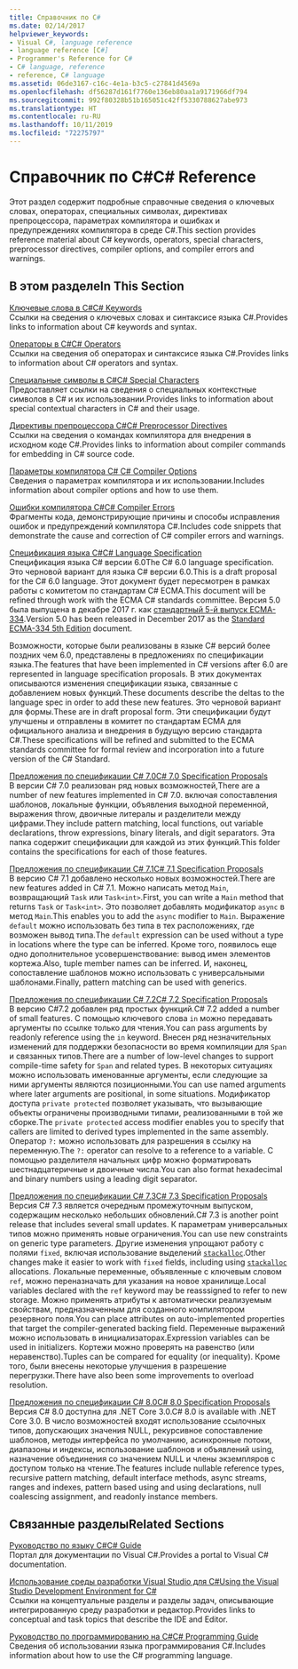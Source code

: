 ```yaml
---
title: Справочник по C#
ms.date: 02/14/2017
helpviewer_keywords:
- Visual C#, language reference
- language reference [C#]
- Programmer's Reference for C#
- C# language, reference
- reference, C# language
ms.assetid: 06de3167-c16c-4e1a-b3c5-c27841d4569a
ms.openlocfilehash: df56287d161f7760e136eb80aa1a9171966df794
ms.sourcegitcommit: 992f80328b51b165051c42ff5330788627abe973
ms.translationtype: HT
ms.contentlocale: ru-RU
ms.lasthandoff: 10/11/2019
ms.locfileid: "72275797"
---
```

# <a name="c-reference"></a><span data-ttu-id="34d0c-102">Справочник по C#</span><span class="sxs-lookup"><span data-stu-id="34d0c-102">C# Reference</span></span>
<span data-ttu-id="34d0c-103">Этот раздел содержит подробные справочные сведения о ключевых словах, операторах, специальных символах, директивах препроцессора, параметрах компилятора и ошибках и предупреждениях компилятора в среде C#.</span><span class="sxs-lookup"><span data-stu-id="34d0c-103">This section provides reference material about C# keywords, operators, special characters, preprocessor directives, compiler options, and compiler errors and warnings.</span></span>  
  
## <a name="in-this-section"></a><span data-ttu-id="34d0c-104">В этом разделе</span><span class="sxs-lookup"><span data-stu-id="34d0c-104">In This Section</span></span>  
 [<span data-ttu-id="34d0c-105">Ключевые слова в C#</span><span class="sxs-lookup"><span data-stu-id="34d0c-105">C# Keywords</span></span>](./keywords/index.md)  
 <span data-ttu-id="34d0c-106">Ссылки на сведения о ключевых словах и синтаксисе языка C#.</span><span class="sxs-lookup"><span data-stu-id="34d0c-106">Provides links to information about C# keywords and syntax.</span></span>  
  
 [<span data-ttu-id="34d0c-107">Операторы в C#</span><span class="sxs-lookup"><span data-stu-id="34d0c-107">C# Operators</span></span>](./operators/index.md)  
 <span data-ttu-id="34d0c-108">Ссылки на сведения об операторах и синтаксисе языка C#.</span><span class="sxs-lookup"><span data-stu-id="34d0c-108">Provides links to information about C# operators and syntax.</span></span>  

 [<span data-ttu-id="34d0c-109">Специальные символы в C#</span><span class="sxs-lookup"><span data-stu-id="34d0c-109">C# Special Characters</span></span>](./tokens/index.md)  
 <span data-ttu-id="34d0c-110">Предоставляет ссылки на сведения о специальных контекстные символов в C# и их использовании.</span><span class="sxs-lookup"><span data-stu-id="34d0c-110">Provides links to information about special contextual characters in C# and their usage.</span></span>  

 [<span data-ttu-id="34d0c-111">Директивы препроцессора C#</span><span class="sxs-lookup"><span data-stu-id="34d0c-111">C# Preprocessor Directives</span></span>](./preprocessor-directives/index.md)  
 <span data-ttu-id="34d0c-112">Ссылки на сведения о командах компилятора для внедрения в исходном коде C#.</span><span class="sxs-lookup"><span data-stu-id="34d0c-112">Provides links to information about compiler commands for embedding in C# source code.</span></span>  
  
 [<span data-ttu-id="34d0c-113">Параметры компилятора C# </span><span class="sxs-lookup"><span data-stu-id="34d0c-113">C# Compiler Options</span></span>](./compiler-options/index.md)  
 <span data-ttu-id="34d0c-114">Сведения о параметрах компилятора и их использовании.</span><span class="sxs-lookup"><span data-stu-id="34d0c-114">Includes information about compiler options and how to use them.</span></span>  
  
 [<span data-ttu-id="34d0c-115">Ошибки компилятора C#</span><span class="sxs-lookup"><span data-stu-id="34d0c-115">C# Compiler Errors</span></span>](./compiler-messages/index.md)  
 <span data-ttu-id="34d0c-116">Фрагменты кода, демонстрирующие причины и способы исправления ошибок и предупреждений компилятора C#.</span><span class="sxs-lookup"><span data-stu-id="34d0c-116">Includes code snippets that demonstrate the cause and correction of C# compiler errors and warnings.</span></span>  
  
 [<span data-ttu-id="34d0c-117">Спецификация языка C#</span><span class="sxs-lookup"><span data-stu-id="34d0c-117">C# Language Specification</span></span>](../../../_csharplang/spec/introduction.md)  
 <span data-ttu-id="34d0c-118">Спецификация языка C# версии 6.0</span><span class="sxs-lookup"><span data-stu-id="34d0c-118">The C# 6.0 language specification.</span></span> <span data-ttu-id="34d0c-119">Это черновой вариант для языка C# версии 6.0.</span><span class="sxs-lookup"><span data-stu-id="34d0c-119">This is a draft proposal for the C# 6.0 language.</span></span> <span data-ttu-id="34d0c-120">Этот документ будет пересмотрен в рамках работы с комитетом по стандартам C# ECMA.</span><span class="sxs-lookup"><span data-stu-id="34d0c-120">This document will be refined through work with the ECMA C# standards committee.</span></span> <span data-ttu-id="34d0c-121">Версия 5.0 была выпущена в декабре 2017 г. как [стандартный 5-й выпуск ECMA-334](https://www.ecma-international.org/publications/files/ECMA-ST/ECMA-334.pdf).</span><span class="sxs-lookup"><span data-stu-id="34d0c-121">Version 5.0 has been released in December 2017 as the [Standard ECMA-334 5th Edition](https://www.ecma-international.org/publications/files/ECMA-ST/ECMA-334.pdf) document.</span></span>

<span data-ttu-id="34d0c-122">Возможности, которые были реализованы в языке C# версий более поздних чем 6.0, представлены в предложениях по спецификации языка.</span><span class="sxs-lookup"><span data-stu-id="34d0c-122">The features that have been implemented in C# versions after 6.0 are represented in language specification proposals.</span></span> <span data-ttu-id="34d0c-123">В этих документах описываются изменения спецификации языка, связанные с добавлением новых функций.</span><span class="sxs-lookup"><span data-stu-id="34d0c-123">These documents describe the deltas to the language spec in order to add these new features.</span></span> <span data-ttu-id="34d0c-124">Это черновой вариант для формы.</span><span class="sxs-lookup"><span data-stu-id="34d0c-124">These are in draft proposal form.</span></span> <span data-ttu-id="34d0c-125">Эти спецификации будут улучшены и отправлены в комитет по стандартам ECMA для официального анализа и внедрения в будущую версию стандарта C#.</span><span class="sxs-lookup"><span data-stu-id="34d0c-125">These specifications will be refined and submitted to the ECMA standards committee for formal review and incorporation into a future version of the C# Standard.</span></span>

 [<span data-ttu-id="34d0c-126">Предложения по спецификации C# 7.0</span><span class="sxs-lookup"><span data-stu-id="34d0c-126">C# 7.0 Specification Proposals</span></span>](../../../_csharplang/proposals/csharp-7.0/pattern-matching.md)  
 <span data-ttu-id="34d0c-127">В версии C# 7.0 реализован ряд новых возможностей,</span><span class="sxs-lookup"><span data-stu-id="34d0c-127">There are a number of new features implemented in C# 7.0.</span></span> <span data-ttu-id="34d0c-128">включая сопоставления шаблонов, локальные функции, объявления выходной переменной, выражения throw, двоичные литералы и разделители между цифрами.</span><span class="sxs-lookup"><span data-stu-id="34d0c-128">They include pattern matching, local functions, out variable declarations, throw expressions, binary literals, and digit separators.</span></span> <span data-ttu-id="34d0c-129">Эта папка содержит спецификации для каждой из этих функций.</span><span class="sxs-lookup"><span data-stu-id="34d0c-129">This folder contains the specifications for each of those features.</span></span>
  
 [<span data-ttu-id="34d0c-130">Предложения по спецификации C# 7.1</span><span class="sxs-lookup"><span data-stu-id="34d0c-130">C# 7.1 Specification Proposals</span></span>](../../../_csharplang/proposals/csharp-7.1/async-main.md)  
 <span data-ttu-id="34d0c-131">В версию C# 7.1 добавлено несколько новых возможностей.</span><span class="sxs-lookup"><span data-stu-id="34d0c-131">There are new features added in C# 7.1.</span></span> <span data-ttu-id="34d0c-132">Можно написать метод `Main`, возвращающий `Task` или `Task<int>`.</span><span class="sxs-lookup"><span data-stu-id="34d0c-132">First, you can write a `Main` method that returns `Task` or `Task<int>`.</span></span> <span data-ttu-id="34d0c-133">Это позволяет добавлять модификатор `async` в метод `Main`.</span><span class="sxs-lookup"><span data-stu-id="34d0c-133">This enables you to add the `async` modifier to `Main`.</span></span> <span data-ttu-id="34d0c-134">Выражение `default` можно использовать без типа в тех расположениях, где возможен вывод типа.</span><span class="sxs-lookup"><span data-stu-id="34d0c-134">The `default` expression can be used without a type in locations where the type can be inferred.</span></span> <span data-ttu-id="34d0c-135">Кроме того, появилось еще одно дополнительное усовершенствование: вывод имен элементов кортежа.</span><span class="sxs-lookup"><span data-stu-id="34d0c-135">Also, tuple member names can be inferred.</span></span> <span data-ttu-id="34d0c-136">И, наконец, сопоставление шаблонов можно использовать с универсальными шаблонами.</span><span class="sxs-lookup"><span data-stu-id="34d0c-136">Finally, pattern matching can be used with generics.</span></span>

 [<span data-ttu-id="34d0c-137">Предложения по спецификации C# 7.2</span><span class="sxs-lookup"><span data-stu-id="34d0c-137">C# 7.2 Specification Proposals</span></span>](../../../_csharplang/proposals/csharp-7.2/readonly-ref.md)  
 <span data-ttu-id="34d0c-138">В версию C#7.2 добавлен ряд простых функций.</span><span class="sxs-lookup"><span data-stu-id="34d0c-138">C# 7.2 added a number of small features.</span></span> <span data-ttu-id="34d0c-139">С помощью ключевого слова `in` можно передавать аргументы по ссылке только для чтения.</span><span class="sxs-lookup"><span data-stu-id="34d0c-139">You can pass arguments by readonly reference using the `in` keyword.</span></span> <span data-ttu-id="34d0c-140">Внесен ряд незначительных изменений для поддержки безопасности во время компиляции для `Span` и связанных типов.</span><span class="sxs-lookup"><span data-stu-id="34d0c-140">There are a number of low-level changes to support compile-time safety for `Span` and related types.</span></span> <span data-ttu-id="34d0c-141">В некоторых ситуациях можно использовать именованные аргументы, если следующие за ними аргументы являются позиционными.</span><span class="sxs-lookup"><span data-stu-id="34d0c-141">You can use named arguments where later arguments are positional, in some situations.</span></span> <span data-ttu-id="34d0c-142">Модификатор доступа `private protected` позволяет указывать, что вызывающие объекты ограничены производными типами, реализованными в той же сборке.</span><span class="sxs-lookup"><span data-stu-id="34d0c-142">The `private protected` access modifier enables you to specify that callers are limited to derived types implemented in the same assembly.</span></span> <span data-ttu-id="34d0c-143">Оператор `?:` можно использовать для разрешения в ссылку на переменную.</span><span class="sxs-lookup"><span data-stu-id="34d0c-143">The `?:` operator can resolve to a reference to a variable.</span></span> <span data-ttu-id="34d0c-144">С помощью разделителя начальных цифр можно форматировать шестнадцатеричные и двоичные числа.</span><span class="sxs-lookup"><span data-stu-id="34d0c-144">You can also format hexadecimal and binary numbers using a leading digit separator.</span></span>

 [<span data-ttu-id="34d0c-145">Предложения по спецификации C# 7.3</span><span class="sxs-lookup"><span data-stu-id="34d0c-145">C# 7.3 Specification Proposals</span></span>](../../../_csharplang/proposals/csharp-7.3/blittable.md)  
 <span data-ttu-id="34d0c-146">Версия C# 7.3 является очередным промежуточным выпуском, содержащим несколько небольших обновлений.</span><span class="sxs-lookup"><span data-stu-id="34d0c-146">C# 7.3 is another point release that includes several small updates.</span></span> <span data-ttu-id="34d0c-147">К параметрам универсальных типов можно применять новые ограничения.</span><span class="sxs-lookup"><span data-stu-id="34d0c-147">You can use new constraints on generic type parameters.</span></span> <span data-ttu-id="34d0c-148">Другие изменения упрощают работу с полями `fixed`, включая использование выделений [`stackalloc`](./operators/stackalloc.md).</span><span class="sxs-lookup"><span data-stu-id="34d0c-148">Other changes make it easier to work with `fixed` fields, including using [`stackalloc`](./operators/stackalloc.md) allocations.</span></span> <span data-ttu-id="34d0c-149">Локальные переменные, объявленные с ключевым словом `ref`, можно переназначать для указания на новое хранилище.</span><span class="sxs-lookup"><span data-stu-id="34d0c-149">Local variables declared with the `ref` keyword may be reasssigned to refer to new storage.</span></span> <span data-ttu-id="34d0c-150">Можно применять атрибуты к автоматически реализуемым свойствам, предназначенным для созданного компилятором резервного поля.</span><span class="sxs-lookup"><span data-stu-id="34d0c-150">You can place attributes on auto-implemented properties that target the compiler-generated backing field.</span></span> <span data-ttu-id="34d0c-151">Переменные выражений можно использовать в инициализаторах.</span><span class="sxs-lookup"><span data-stu-id="34d0c-151">Expression variables can be used in initializers.</span></span> <span data-ttu-id="34d0c-152">Кортежи можно проверять на равенство (или неравенство).</span><span class="sxs-lookup"><span data-stu-id="34d0c-152">Tuples can be compared for equality (or inequality).</span></span> <span data-ttu-id="34d0c-153">Кроме того, были внесены некоторые улучшения в разрешение перегрузки.</span><span class="sxs-lookup"><span data-stu-id="34d0c-153">There have also been some improvements to overload resolution.</span></span>
  
 [<span data-ttu-id="34d0c-154">Предложения по спецификации C# 8.0</span><span class="sxs-lookup"><span data-stu-id="34d0c-154">C# 8.0 Specification Proposals</span></span>](../../../_csharplang/proposals/csharp-8.0/nullable-reference-types.md)  
 <span data-ttu-id="34d0c-155">Версия C# 8.0 доступна для .NET Core 3.0.</span><span class="sxs-lookup"><span data-stu-id="34d0c-155">C# 8.0 is available with .NET Core 3.0.</span></span> <span data-ttu-id="34d0c-156">В число возможностей входят использование ссылочных типов, допускающих значения NULL, рекурсивное сопоставление шаблонов, методы интерфейса по умолчанию, асинхронные потоки, диапазоны и индексы, использование шаблонов и объявлений using, назначение объединения со значением NULL и члены экземпляров с доступом только на чтение.</span><span class="sxs-lookup"><span data-stu-id="34d0c-156">The features include nullable reference types, recursive pattern matching, default interface methods, async streams, ranges and indexes, pattern based using and using declarations, null coalescing assignment, and readonly instance members.</span></span>
  
## <a name="related-sections"></a><span data-ttu-id="34d0c-157">Связанные разделы</span><span class="sxs-lookup"><span data-stu-id="34d0c-157">Related Sections</span></span>  

 [<span data-ttu-id="34d0c-158">Руководство по языку C#</span><span class="sxs-lookup"><span data-stu-id="34d0c-158">C# Guide</span></span>](../index.md)  
 <span data-ttu-id="34d0c-159">Портал для документации по Visual C#.</span><span class="sxs-lookup"><span data-stu-id="34d0c-159">Provides a portal to Visual C# documentation.</span></span>  
  
 [<span data-ttu-id="34d0c-160">Использование среды разработки Visual Studio для C#</span><span class="sxs-lookup"><span data-stu-id="34d0c-160">Using the Visual Studio Development Environment for C#</span></span>](/visualstudio/get-started/csharp)  
 <span data-ttu-id="34d0c-161">Ссылки на концептуальные разделы и разделы задач, описывающие интегрированную среду разработки и редактор.</span><span class="sxs-lookup"><span data-stu-id="34d0c-161">Provides links to conceptual and task topics that describe the IDE and Editor.</span></span>  
  
 [<span data-ttu-id="34d0c-162">Руководство по программированию на C#</span><span class="sxs-lookup"><span data-stu-id="34d0c-162">C# Programming Guide</span></span>](../programming-guide/index.md)  
 <span data-ttu-id="34d0c-163">Сведения об использовании языка программирования C#.</span><span class="sxs-lookup"><span data-stu-id="34d0c-163">Includes information about how to use the C# programming language.</span></span>
